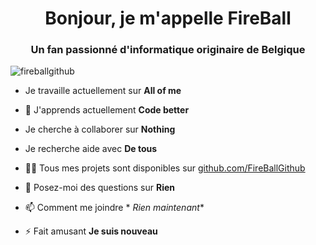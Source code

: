 <h1 align="center">Bonjour, je m'appelle FireBall</h1>
<h3 align="center">Un fan passionné d'informatique originaire de Belgique</h3>

<p align="left"> <img src="https://komarev.com/ghpvc/?username=FireHallGithub&label=Profile%20views&color=000000&style=plastic" alt="fireballgithub" /> </p>


- Je travaille actuellement sur **All of me**

- 🌱 J'apprends actuellement **Code better**

- Je cherche à collaborer sur **Nothing**

- Je recherche aide avec **De tous**

- 👨‍💻 Tous mes projets sont disponibles sur [github.com/FireBallGithub](github.com/FireBallGithub)

- 💬 Posez-moi des questions sur **Rien**

- 📫 Comment me joindre * *Rien maintenant**

- ⚡ Fait amusant **Je suis nouveau**


<!---
FireCodeGithub/FireCodeGithub is a ✨ special ✨ repository because its `README.md` (this file) appears on your GitHub profile.
You can click the Preview link to take a look at your changes.
--->
